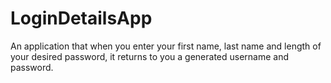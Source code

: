 # LoginDetailsApp
An application that when you enter your first name, last name and length of your desired password, it returns to you a generated username and password.
